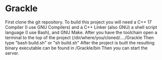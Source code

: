 # Grackle

First clone the git repository.
To build this project you will need a C++ 17 Compiler (I use GNU Compilers) and a C++ Linker (also GNU) a shell script language (I use Bash), and GNU Make.
After you have the toolchain open a terminal to the top of the project (/dir/where/you/cloned/..../Grackle
Then type "bash build.sh" or "sh build.sh"
After the project is built the resulting binary executable can be found in /Grackle/bin
Then you can start the server.
